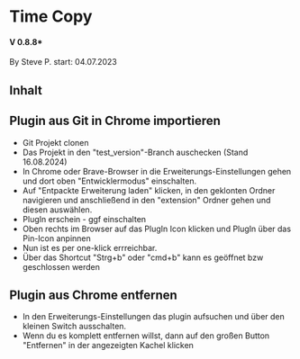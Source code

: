 # Time Copy
#### V 0.8.8*
By Steve P.
start: 04.07.2023

## Inhalt

## Plugin aus Git in Chrome importieren
- Git Projekt clonen
- Das Projekt in den "test_version"-Branch auschecken (Stand 16.08.2024)
- In Chrome oder Brave-Browser in die Erweiterungs-Einstellungen gehen und dort
  oben "Entwicklermodus" einschalten.
- Auf "Entpackte Erweiterung laden" klicken, in den geklonten Ordner navigieren und anschließend
  in den "extension" Ordner gehen und diesen auswählen.
- PlugIn erschein - ggf einschalten
- Oben rechts im Browser auf das PlugIn Icon klicken und PlugIn über das Pin-Icon anpinnen
- Nun ist es per one-klick errreichbar.
- Über das Shortcut "Strg+b" oder "cmd+b" kann es geöffnet bzw geschlossen werden

## Plugin aus Chrome entfernen
- In den Erweiterungs-Einstellungen das plugin aufsuchen und über den kleinen Switch ausschalten.
- Wenn du es komplett entfernen willst, dann auf den großen Button "Entfernen" in der 
  angezeigten Kachel klicken